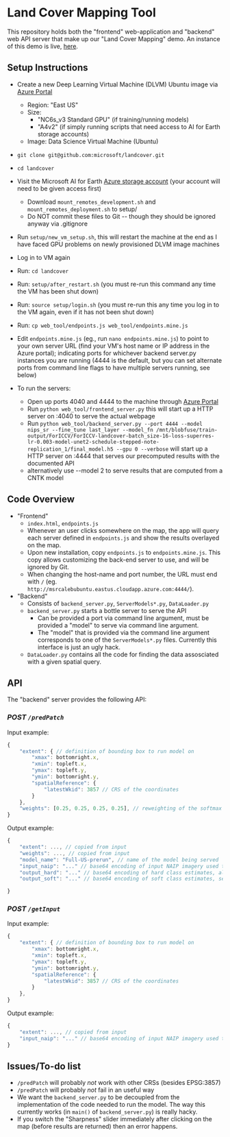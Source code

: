 # Land Cover Mapping Tool


This repository holds both the "frontend" web-application and "backend" web API server that make up our "Land Cover Mapping" demo. An instance of this demo is live, [here](http://msrcalebubuntu.eastus.cloudapp.azure.com:4040/).


## Setup Instructions

- Create a new Deep Learning Virtual Machine (DLVM) Ubuntu image via [Azure Portal](https://ms.portal.azure.com/)
  - Region: "East US"
  - Size:
    - "NC6s_v3  Standard GPU" (if training/running models)
    - "A4v2" (if simply running scripts that need access to AI for Earth storage accounts)
  - Image: Data Science Virtual Machine (Ubuntu)
- `git clone git@github.com:microsoft/landcover.git`
- `cd landcover`
- Visit the Microsoft AI for Earth [Azure storage account](https://ms.portal.azure.com/#blade/Microsoft_Azure_Storage/FileShareMenuBlade/overview/storageAccountId/%2Fsubscriptions%2Fc9726640-cf74-4111-92f5-0d1c87564b93%2FresourceGroups%2FLandcover2%2Fproviders%2FMicrosoft.Storage%2FstorageAccounts%2Fmslandcoverstorageeast/path/vm-fileshare) (your account will need to be given access first)
  - Download `mount_remotes_development.sh` and `mount_remotes_deployment.sh` to setup/
  - Do NOT commit these files to Git -- though they should be ignored anyway via .gitignore
- Run `setup/new_vm_setup.sh`, this will restart the machine at the end as I have faced GPU problems on newly provisioned DLVM image machines
- Log in to VM again
- Run: `cd landcover`
- Run: `setup/after_restart.sh` (you must re-run this command any time the VM has been shut down)
- Run: `source setup/login.sh` (you must re-run this any time you log in to the VM again, even if it has not been shut down)

- Run: `cp web_tool/endpoints.js web_tool/endpoints.mine.js`
- Edit `endpoints.mine.js` (eg., run `nano endpoints.mine.js`) to point to your own server URL (find your VM's host name or IP address in the Azure portal); indicating ports for whichever backend server.py instances you are running (4444 is the default, but you can set alternate ports from command line flags to have multiple servers running, see below)

- To run the servers:
  - Open up ports 4040 and 4444 to the machine through [Azure Portal](https://ms.portal.azure.com/)
  - Run `python web_tool/frontend_server.py` this will start up a HTTP server on :4040 to serve the actual webpage
  - Run `python web_tool/backend_server.py --port 4444 --model nips_sr --fine_tune last_layer --model_fn /mnt/blobfuse/train-output/ForICCV/ForICCV-landcover-batch_size-16-loss-superres-lr-0.003-model-unet2-schedule-stepped-note-replication_1/final_model.h5 --gpu 0 --verbose` will start up a HTTP server on :4444 that serves our precomputed results with the documented API
  - alternatively use --model 2 to serve results that are computed from a CNTK model



## Code Overview

- "Frontend"
  - `index.html`, `endpoints.js`
  - Whenever an user clicks somewhere on the map, the app will query each server defined in `endpoints.js` and show the results overlayed on the map.
  - Upon new installation, copy `endpoints.js` to `endpoints.mine.js`. This copy allows customizing the back-end server to use, and will be ignored by Git.
  - When changing the host-name and port number, the URL must end with `/` (eg. `http://msrcalebubuntu.eastus.cloudapp.azure.com:4444/`).
- "Backend"
  - Consists of `backend_server.py`, `ServerModels*.py`, `DataLoader.py`
  - `backend_server.py` starts a bottle server to serve the API
    - Can be provided a port via command line argument, must be provided a "model" to serve via command line argument.
    - The "model" that is provided via the command line argument corresponds to one of the `ServerModels*.py` files. Currently this interface is just an ugly hack.
  - `DataLoader.py` contains all the code for finding the data assosciated with a given spatial query.


## API

The "backend" server provides the following API:

### *POST `/predPatch`*

Input example:
```js
{
    "extent": { // definition of bounding box to run model on
        "xmax": bottomright.x,
        "xmin": topleft.x,
        "ymax": topleft.y,
        "ymin": bottomright.y,
        "spatialReference": {
            "latestWkid": 3857 // CRS of the coordinates
        }
    },
    "weights": [0.25, 0.25, 0.25, 0.25], // reweighting of the softmax outputs, there should be one number (per class)
}
```

Output example:
```js
{
    "extent": ..., // copied from input
    "weights": ..., // copied from input
    "model_name": "Full-US-prerun", // name of the model being served
    "input_naip": "..." // base64 encoding of input NAIP imagery used to generate the model output, as PNG
    "output_hard": "..." // base64 encoding of hard class estimates, also as PNG
    "output_soft": "..." // base64 encoding of soft class estimates, see `utils.class_prediction_to_img()` for how image is generated

}
```

### *POST `/getInput`*

Input example:
```js
{
    "extent": { // definition of bounding box to run model on
        "xmax": bottomright.x,
        "xmin": topleft.x,
        "ymax": topleft.y,
        "ymin": bottomright.y,
        "spatialReference": {
            "latestWkid": 3857 // CRS of the coordinates
        }
    },
}
```

Output example:
```js
{
    "extent": ..., // copied from input
    "input_naip": "..." // base64 encoding of input NAIP imagery used to generate the model output, as PNG
}
```




## Issues/To-do list

- `/predPatch` will probably _not_ work with other CRSs (besides EPSG:3857)
- `/predPatch` will probably _not_ fail in an useful way
- We want the `backend_server.py` to be decoupled from the implementation of the code needed to run the model. The way this currently works (in `main()` of `backend_server.py`) is really hacky.
- If you switch the "Sharpness" slider immediately after clicking on the map (before results are returned) then an error happens.
